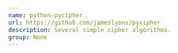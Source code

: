 ```yaml
---
name: python-pycipher
url: https://github.com/jameslyons/pycipher
description: Several simple cipher algorithms.
group: None
---
```

